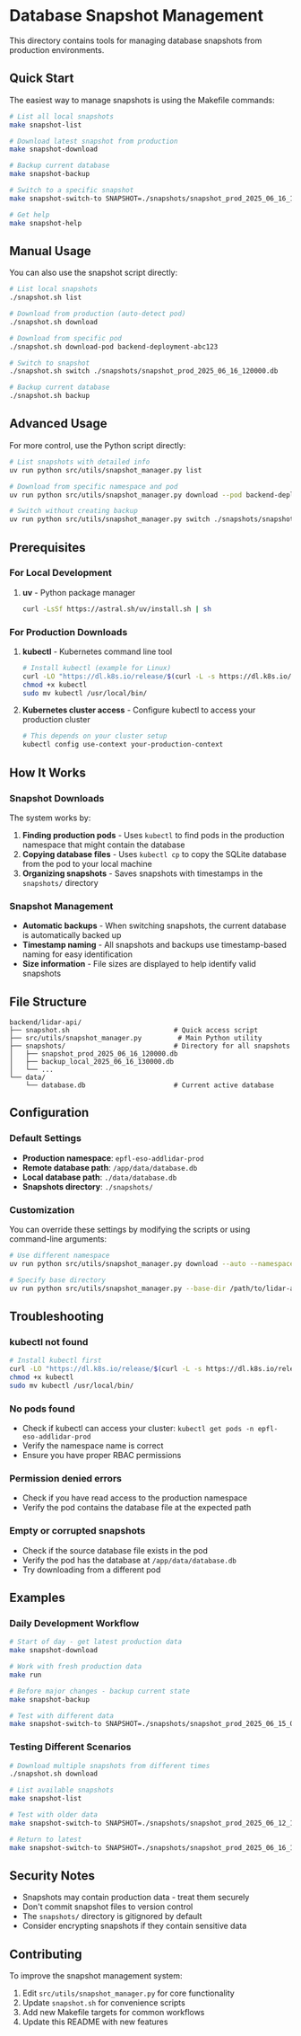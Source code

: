 # Database Snapshot Management

This directory contains tools for managing database snapshots from production environments.

## Quick Start

The easiest way to manage snapshots is using the Makefile commands:

```bash
# List all local snapshots
make snapshot-list

# Download latest snapshot from production
make snapshot-download

# Backup current database
make snapshot-backup

# Switch to a specific snapshot
make snapshot-switch-to SNAPSHOT=./snapshots/snapshot_prod_2025_06_16_120000.db

# Get help
make snapshot-help
```

## Manual Usage

You can also use the snapshot script directly:

```bash
# List local snapshots
./snapshot.sh list

# Download from production (auto-detect pod)
./snapshot.sh download

# Download from specific pod
./snapshot.sh download-pod backend-deployment-abc123

# Switch to snapshot
./snapshot.sh switch ./snapshots/snapshot_prod_2025_06_16_120000.db

# Backup current database
./snapshot.sh backup
```

## Advanced Usage

For more control, use the Python script directly:

```bash
# List snapshots with detailed info
uv run python src/utils/snapshot_manager.py list

# Download from specific namespace and pod
uv run python src/utils/snapshot_manager.py download --pod backend-deployment-abc123 --namespace epfl-eso-addlidar-prod

# Switch without creating backup
uv run python src/utils/snapshot_manager.py switch ./snapshots/snapshot_prod_2025_06_16_120000.db --no-backup
```

## Prerequisites

### For Local Development

1. **uv** - Python package manager
   ```bash
   curl -LsSf https://astral.sh/uv/install.sh | sh
   ```

### For Production Downloads

1. **kubectl** - Kubernetes command line tool

   ```bash
   # Install kubectl (example for Linux)
   curl -LO "https://dl.k8s.io/release/$(curl -L -s https://dl.k8s.io/release/stable.txt)/bin/linux/amd64/kubectl"
   chmod +x kubectl
   sudo mv kubectl /usr/local/bin/
   ```

2. **Kubernetes cluster access** - Configure kubectl to access your production cluster
   ```bash
   # This depends on your cluster setup
   kubectl config use-context your-production-context
   ```

## How It Works

### Snapshot Downloads

The system works by:

1. **Finding production pods** - Uses `kubectl` to find pods in the production namespace that might contain the database
2. **Copying database files** - Uses `kubectl cp` to copy the SQLite database from the pod to your local machine
3. **Organizing snapshots** - Saves snapshots with timestamps in the `snapshots/` directory

### Snapshot Management

- **Automatic backups** - When switching snapshots, the current database is automatically backed up
- **Timestamp naming** - All snapshots and backups use timestamp-based naming for easy identification
- **Size information** - File sizes are displayed to help identify valid snapshots

## File Structure

```
backend/lidar-api/
├── snapshot.sh                          # Quick access script
├── src/utils/snapshot_manager.py         # Main Python utility
├── snapshots/                           # Directory for all snapshots
│   ├── snapshot_prod_2025_06_16_120000.db
│   ├── backup_local_2025_06_16_130000.db
│   └── ...
└── data/
    └── database.db                      # Current active database
```

## Configuration

### Default Settings

- **Production namespace**: `epfl-eso-addlidar-prod`
- **Remote database path**: `/app/data/database.db`
- **Local database path**: `./data/database.db`
- **Snapshots directory**: `./snapshots/`

### Customization

You can override these settings by modifying the scripts or using command-line arguments:

```bash
# Use different namespace
uv run python src/utils/snapshot_manager.py download --auto --namespace my-custom-namespace

# Specify base directory
uv run python src/utils/snapshot_manager.py --base-dir /path/to/lidar-api list
```

## Troubleshooting

### kubectl not found

```bash
# Install kubectl first
curl -LO "https://dl.k8s.io/release/$(curl -L -s https://dl.k8s.io/release/stable.txt)/bin/linux/amd64/kubectl"
chmod +x kubectl
sudo mv kubectl /usr/local/bin/
```

### No pods found

- Check if kubectl can access your cluster: `kubectl get pods -n epfl-eso-addlidar-prod`
- Verify the namespace name is correct
- Ensure you have proper RBAC permissions

### Permission denied errors

- Check if you have read access to the production namespace
- Verify the pod contains the database file at the expected path

### Empty or corrupted snapshots

- Check if the source database file exists in the pod
- Verify the pod has the database at `/app/data/database.db`
- Try downloading from a different pod

## Examples

### Daily Development Workflow

```bash
# Start of day - get latest production data
make snapshot-download

# Work with fresh production data
make run

# Before major changes - backup current state
make snapshot-backup

# Test with different data
make snapshot-switch-to SNAPSHOT=./snapshots/snapshot_prod_2025_06_15_090000.db
```

### Testing Different Scenarios

```bash
# Download multiple snapshots from different times
./snapshot.sh download

# List available snapshots
make snapshot-list

# Test with older data
make snapshot-switch-to SNAPSHOT=./snapshots/snapshot_prod_2025_06_12_100000.db

# Return to latest
make snapshot-switch-to SNAPSHOT=./snapshots/snapshot_prod_2025_06_16_120000.db
```

## Security Notes

- Snapshots may contain production data - treat them securely
- Don't commit snapshot files to version control
- The `snapshots/` directory is gitignored by default
- Consider encrypting snapshots if they contain sensitive data

## Contributing

To improve the snapshot management system:

1. Edit `src/utils/snapshot_manager.py` for core functionality
2. Update `snapshot.sh` for convenience scripts
3. Add new Makefile targets for common workflows
4. Update this README with new features
